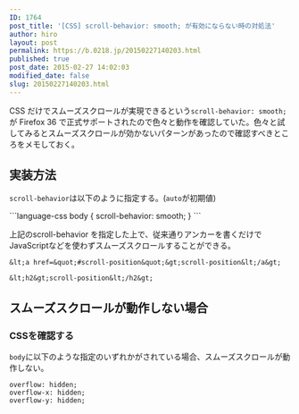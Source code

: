 ```yaml
---
ID: 1764
post_title: '[CSS] scroll-behavior: smooth; が有効にならない時の対処法'
author: hiro
layout: post
permalink: https://b.0218.jp/20150227140203.html
published: true
post_date: 2015-02-27 14:02:03
modified_date: false
slug: 20150227140203.html
---
```

<p>CSS だけでスムーズスクロールが実現できるという<code>scroll-behavior: smooth;</code>が Firefox 36 で正式サポートされたので色々と動作を確認していた。色々と試してみるとスムーズスクロールが効かないパターンがあったので確認すべきところをメモしておく。</p>

<h2>実装方法</h2>
<p><code>scroll-behavior</code>は以下のように指定する。(<code>auto</code>が初期値)</p>
```language-css
body {
  scroll-behavior: smooth;
}
```
<p>上記のscroll-behavior を指定した上で、従来通りアンカーを書くだけでJavaScriptなどを使わずスムーズスクロールすることができる。</p>

```language-html
&lt;a href=&quot;#scroll-position&quot;&gt;scroll-position&lt;/a&gt;

&lt;h2&gt;scroll-position&lt;/h2&gt;
```

<h2>スムーズスクロールが動作しない場合</h2>
<h3>CSSを確認する</h3>
<p><code>body</code>に以下のような指定のいずれかがされている場合、スムーズスクロールが動作しない。</p>

```language-css
overflow: hidden;
overflow-x: hidden;
overflow-y: hidden;
```